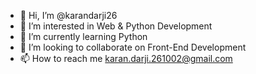 - 👋 Hi, I’m @karandarji26
- 👀 I’m interested in Web & Python Development
- 🌱 I’m currently learning Python
- 💞️ I’m looking to collaborate on Front-End Development
- 📫 How to reach me karan.darji.261002@gmail.com

<!---
karandarji26/karandarji26 is a ✨ special ✨ repository because its `README.md` (this file) appears on your GitHub profile.
You can click the Preview link to take a look at your changes.
--->
